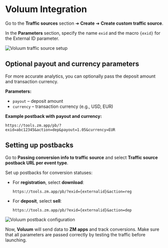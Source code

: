 # Voluum Integration

Go to the **Traffic sources** section ➜ **Create** ➜ **Create custom traffic source**.

In the **Parameters** section, specify the name `exid` and the macro `{exid}` for the External ID parameter.

![Voluum traffic source setup](/img/5.8/image1.png)

## Optional payout and currency parameters

For more accurate analytics, you can optionally pass the deposit amount and transaction currency.

**Parameters:**

- `payout` – deposit amount
- `currency` – transaction currency (e.g., USD, EUR)

**Example postback with payout and currency:**
```
https://tools.zm.app/pb/?exid=abc12345&action=dep&payout=1.05&currency=EUR
```

## Setting up postbacks

Go to **Passing conversion info to traffic source** and select **Traffic source postback URL per event type**.

Set up postbacks for conversion statuses:

- For **registration**, select **download**: 
  ```
  https://tools.zm.app/pb/?exid={externalid}&action=reg
  ```

- For **deposit**, select **sell**: 
  ```
  https://tools.zm.app/pb/?exid={externalid}&action=dep
  ```

![Voluum postback configuration](/img/5.8/image2.png)

Now, **Voluum** will send data to **ZM apps** and track conversions. Make sure that all parameters are passed correctly by testing the traffic before launching.